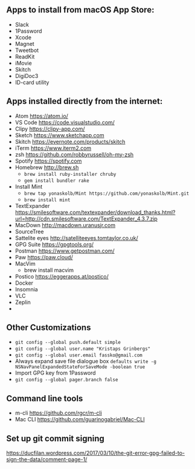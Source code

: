 ## Apps to install from macOS App Store:

* Slack
* 1Password
* Xcode
* Magnet
* Tweetbot
* ReadKit
* iMovie
* Skitch
* DigiDoc3
* ID-card utility

## Apps installed directly from the internet:

* Atom https://atom.io/
* VS Code https://code.visualstudio.com/
* Clipy https://clipy-app.com/
* Sketch https://www.sketchapp.com
* Skitch https://evernote.com/products/skitch
* iTerm https://www.iterm2.com
* zsh https://github.com/robbyrussell/oh-my-zsh
* Spotify https://spotify.com
* Homebrew http://brew.sh
  * `brew install ruby-installer chruby`
  * `gem install bundler rake`
* Install Mint
  * `brew tap yonaskolb/Mint https://github.com/yonaskolb/Mint.git`
  * `brew install mint`
* TextExpander https://smilesoftware.com/textexpander/download_thanks.html?url=http://cdn.smilesoftware.com/TextExpander_4.3.7.zip
* MacDown http://macdown.uranusjr.com
* SourceTree
* Sattelite eyes http://satelliteeyes.tomtaylor.co.uk/
* GPG Suite https://gpgtools.org/
* Postman https://www.getpostman.com/
* Paw https://paw.cloud/
* MacVim
  * brew install macvim
* Postico https://eggerapps.at/postico/
* Docker
* Insomnia
* VLC
* Zeplin
* 

## Other Customizations

* `git config --global push.default simple`
* `git config --global user.name "Kristaps Grinbergs"`
* `git config --global user.email fassko@gmail.com`
* Always expand save file dialogue box `defaults write -g NSNavPanelExpandedStateForSaveMode -boolean true`
* Import GPG key from 1Password
* `git config --global pager.branch false`

## Command line tools
* m-cli https://github.com/rgcr/m-cli
* Mac CLI https://github.com/guarinogabriel/Mac-CLI

## Set up git commit signing
https://ducfilan.wordpress.com/2017/03/10/the-git-error-gpg-failed-to-sign-the-data/comment-page-1/
